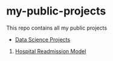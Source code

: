 # my-public-projects
This repo contains all my public projects

* [Data Science Projects](data-science)

1. [Hospital Readmission Model](data-science/predict-hospital-readmission)
